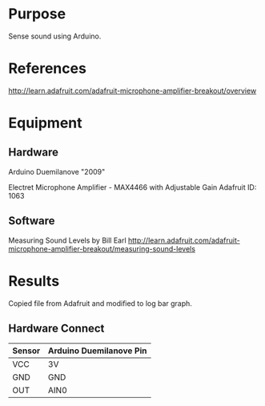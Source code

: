 # Purpose
Sense sound using Arduino.

# References
http://learn.adafruit.com/adafruit-microphone-amplifier-breakout/overview

# Equipment
## Hardware
Arduino Duemilanove "2009"  

Electret Microphone Amplifier - MAX4466 with Adjustable Gain
Adafruit ID: 1063

## Software
Measuring Sound Levels by Bill Earl
http://learn.adafruit.com/adafruit-microphone-amplifier-breakout/measuring-sound-levels

# Results
Copied file from Adafruit and modified to log bar graph.

## Hardware Connect

| Sensor | Arduino Duemilanove Pin |
| ------ | ----------------------- |
| VCC    | 3V                      |
| GND    | GND                     |
| OUT    | AIN0                    |

